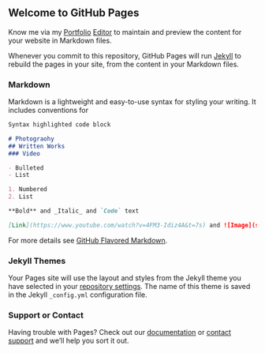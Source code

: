 ## Welcome to GitHub Pages

Know me via my [Portfolio](http://jingwenrusendeyu.lofter.com/)
[Editor](https://github.com/JingWen-Chen/JingWen-Chen.github.io/edit/master/README.md) to maintain and preview the content for your website in Markdown files.

Whenever you commit to this repository, GitHub Pages will run [Jekyll](https://jekyllrb.com/) to rebuild the pages in your site, from the content in your Markdown files.

### Markdown

Markdown is a lightweight and easy-to-use syntax for styling your writing. It includes conventions for

```markdown
Syntax highlighted code block

# Photograohy
## Written Works
### Video

- Bulleted
- List

1. Numbered
2. List

**Bold** and _Italic_ and `Code` text

[Link](https://www.youtube.com/watch?v=4FM3-Idiz4A&t=7s) and ![Image](src)
```

For more details see [GitHub Flavored Markdown](https://guides.github.com/features/mastering-markdown/).

### Jekyll Themes

Your Pages site will use the layout and styles from the Jekyll theme you have selected in your [repository settings](https://github.com/JingWen-Chen/JingWen-Chen.github.io/settings). The name of this theme is saved in the Jekyll `_config.yml` configuration file.

### Support or Contact

Having trouble with Pages? Check out our [documentation](https://help.github.com/categories/github-pages-basics/) or [contact support](https://github.com/contact) and we’ll help you sort it out.
